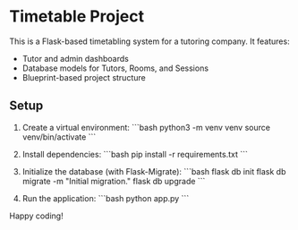 # Timetable Project

This is a Flask-based timetabling system for a tutoring company. It features:
- Tutor and admin dashboards
- Database models for Tutors, Rooms, and Sessions
- Blueprint-based project structure

## Setup

1. Create a virtual environment:
   \`\`\`bash
   python3 -m venv venv
   source venv/bin/activate
   \`\`\`

2. Install dependencies:
   \`\`\`bash
   pip install -r requirements.txt
   \`\`\`

3. Initialize the database (with Flask-Migrate):
   \`\`\`bash
   flask db init
   flask db migrate -m "Initial migration."
   flask db upgrade
   \`\`\`

4. Run the application:
   \`\`\`bash
   python app.py
   \`\`\`

Happy coding!
